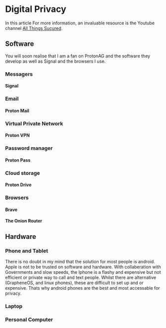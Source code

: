 # Digital Privacy

In this article 
For more information, an invaluable resource is the Youtube channel [All Things Sucured](https://www.youtube.com/@AllThingsSecured).
## Software
You will soon realise that I am a fan on ProtonAG and the software they develop as well as Signal and the browsers I use.
### Messagers

#### Signal

### Email

#### Proton Mail

### Virtual Private Network

#### Proton VPN

### Password manager

#### Proton Pass

### Cloud storage

#### Proton Drive

### Browsers

#### Brave

#### The Onion Router

## Hardware

### Phone and Tablet
There is no doubt in my mind that the solution for most people is android. Apple is not to be trusted on software and hardware. With collaberation with Governments and slow speeds, the Iphone is a flashy and expensive but not efficient or private way to call and text people. Whilst there are alternative (GrapheneOS, and linux phones), these are difficult to set up and or expensive. Thats why android phones are the best and most accessable for privacy.

### Laptop


### Personal Computer


